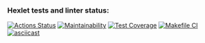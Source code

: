 ### Hexlet tests and linter status:
[![Actions Status](https://github.com/maksimfad/python-project-lvl2/workflows/hexlet-check/badge.svg)](https://github.com/maksimfad/python-project-lvl2/actions)
[![Maintainability](https://api.codeclimate.com/v1/badges/4011ef9900bd70aa26a9/maintainability)](https://codeclimate.com/github/maksimfad/python-project-lvl2/maintainability)
[![Test Coverage](https://api.codeclimate.com/v1/badges/4011ef9900bd70aa26a9/test_coverage)](https://codeclimate.com/github/maksimfad/python-project-lvl2/test_coverage)
[![Makefile CI](https://github.com/maksimfad/python-project-lvl2/actions/workflows/makefile.yml/badge.svg)](https://github.com/maksimfad/python-project-lvl2/actions/workflows/makefile.yml)
[![asciicast](https://asciinema.org/a/JiO0z5kkk4FKOVImR1EYY0mB4.svg)](https://asciinema.org/a/JiO0z5kkk4FKOVImR1EYY0mB4)